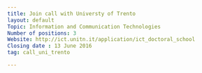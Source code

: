 ```yaml
---
title: Join call with Universty of Trento
layout: default
Topic: Information and Communication Technologies
Number of positions: 3
Website: http://ict.unitn.it/application/ict_doctoral_school
Closing date : 13 June 2016
tag: call_uni_trento

---
```


